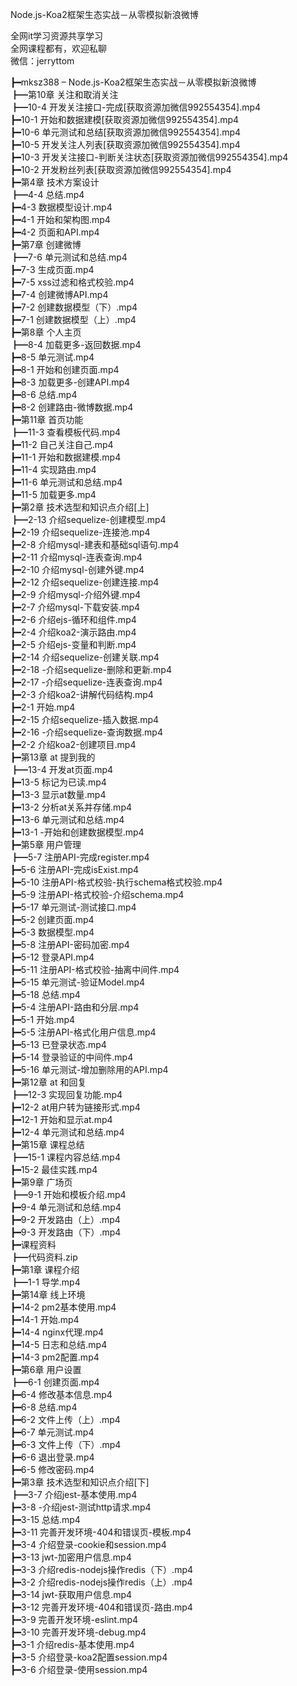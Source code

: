 Node.js-Koa2框架生态实战－从零模拟新浪微博

全网it学习资源共享学习<br>全网课程都有，欢迎私聊<br>微信：jerryttom<br>

┣━mksz388 – Node.js-Koa2框架生态实战－从零模拟新浪微博<br> ┣━第10章 关注和取消关注<br> ┣━10-4 开发关注接口-完成[获取资源加微信992554354].mp4<br> ┣━10-1 开始和数据建模[获取资源加微信992554354].mp4<br> ┣━10-6 单元测试和总结[获取资源加微信992554354].mp4<br> ┣━10-5 开发关注人列表[获取资源加微信992554354].mp4<br> ┣━10-3 开发关注接口-判断关注状态[获取资源加微信992554354].mp4<br> ┣━10-2 开发粉丝列表[获取资源加微信992554354].mp4<br> ┣━第4章 技术方案设计<br> ┣━4-4 总结.mp4<br> ┣━4-3 数据模型设计.mp4<br> ┣━4-1 开始和架构图.mp4<br> ┣━4-2 页面和API.mp4<br> ┣━第7章 创建微博<br> ┣━7-6 单元测试和总结.mp4<br> ┣━7-3 生成页面.mp4<br> ┣━7-5 xss过滤和格式校验.mp4<br> ┣━7-4 创建微博API.mp4<br> ┣━7-2 创建数据模型（下）.mp4<br> ┣━7-1 创建数据模型（上）.mp4<br> ┣━第8章 个人主页<br> ┣━8-4 加载更多-返回数据.mp4<br> ┣━8-5 单元测试.mp4<br> ┣━8-1 开始和创建页面.mp4<br> ┣━8-3 加载更多-创建API.mp4<br> ┣━8-6 总结.mp4<br> ┣━8-2 创建路由-微博数据.mp4<br> ┣━第11章 首页功能<br> ┣━11-3 查看模板代码.mp4<br> ┣━11-2 自己关注自己.mp4<br> ┣━11-1 开始和数据建模.mp4<br> ┣━11-4 实现路由.mp4<br> ┣━11-6 单元测试和总结.mp4<br> ┣━11-5 加载更多.mp4<br> ┣━第2章 技术选型和知识点介绍[上]<br> ┣━2-13 介绍sequelize-创建模型.mp4<br> ┣━2-19 介绍sequelize-连接池.mp4<br> ┣━2-8 介绍mysql-建表和基础sql语句.mp4<br> ┣━2-11 介绍mysql-连表查询.mp4<br> ┣━2-10 介绍mysql-创建外键.mp4<br> ┣━2-12 介绍sequelize-创建连接.mp4<br> ┣━2-9 介绍mysql-介绍外键.mp4<br> ┣━2-7 介绍mysql-下载安装.mp4<br> ┣━2-6 介绍ejs-循环和组件.mp4<br> ┣━2-4 介绍koa2-演示路由.mp4<br> ┣━2-5 介绍ejs-变量和判断.mp4<br> ┣━2-14 介绍sequelize-创建关联.mp4<br> ┣━2-18 -介绍sequelize-删除和更新.mp4<br> ┣━2-17 -介绍sequelize-连表查询.mp4<br> ┣━2-3 介绍koa2-讲解代码结构.mp4<br> ┣━2-1 开始.mp4<br> ┣━2-15 介绍sequelize-插入数据.mp4<br> ┣━2-16 -介绍sequelize-查询数据.mp4<br> ┣━2-2 介绍koa2-创建项目.mp4<br> ┣━第13章 at 提到我的<br> ┣━13-4 开发at页面.mp4<br> ┣━13-5 标记为已读.mp4<br> ┣━13-3 显示at数量.mp4<br> ┣━13-2 分析at关系并存储.mp4<br> ┣━13-6 单元测试和总结.mp4<br> ┣━13-1 -开始和创建数据模型.mp4<br> ┣━第5章 用户管理<br> ┣━5-7 注册API-完成register.mp4<br> ┣━5-6 注册API-完成isExist.mp4<br> ┣━5-10 注册API-格式校验-执行schema格式校验.mp4<br> ┣━5-9 注册API-格式校验-介绍schema.mp4<br> ┣━5-17 单元测试-测试接口.mp4<br> ┣━5-2 创建页面.mp4<br> ┣━5-3 数据模型.mp4<br> ┣━5-8 注册API-密码加密.mp4<br> ┣━5-12 登录API.mp4<br> ┣━5-11 注册API-格式校验-抽离中间件.mp4<br> ┣━5-15 单元测试-验证Model.mp4<br> ┣━5-18 总结.mp4<br> ┣━5-4 注册API-路由和分层.mp4<br> ┣━5-1 开始.mp4<br> ┣━5-5 注册API-格式化用户信息.mp4<br> ┣━5-13 已登录状态.mp4<br> ┣━5-14 登录验证的中间件.mp4<br> ┣━5-16 单元测试-增加删除用的API.mp4<br> ┣━第12章 at 和回复<br> ┣━12-3 实现回复功能.mp4<br> ┣━12-2 at用户转为链接形式.mp4<br> ┣━12-1 开始和显示at.mp4<br> ┣━12-4 单元测试和总结.mp4<br> ┣━第15章 课程总结<br> ┣━15-1 课程内容总结.mp4<br> ┣━15-2 最佳实践.mp4<br> ┣━第9章 广场页<br> ┣━9-1 开始和模板介绍.mp4<br> ┣━9-4 单元测试和总结.mp4<br> ┣━9-2 开发路由（上）.mp4<br> ┣━9-3 开发路由（下）.mp4<br> ┣━课程资料<br> ┣━代码资料.zip<br> ┣━第1章 课程介绍<br> ┣━1-1 导学.mp4<br> ┣━第14章 线上环境<br> ┣━14-2 pm2基本使用.mp4<br> ┣━14-1 开始.mp4<br> ┣━14-4 nginx代理.mp4<br> ┣━14-5 日志和总结.mp4<br> ┣━14-3 pm2配置.mp4<br> ┣━第6章 用户设置<br> ┣━6-1 创建页面.mp4<br> ┣━6-4 修改基本信息.mp4<br> ┣━6-8 总结.mp4<br> ┣━6-2 文件上传（上）.mp4<br> ┣━6-7 单元测试.mp4<br> ┣━6-3 文件上传（下）.mp4<br> ┣━6-6 退出登录.mp4<br> ┣━6-5 修改密码.mp4<br> ┣━第3章 技术选型和知识点介绍[下]<br> ┣━3-7 介绍jest-基本使用.mp4<br> ┣━3-8 -介绍jest-测试http请求.mp4<br> ┣━3-15 总结.mp4<br> ┣━3-11 完善开发环境-404和错误页-模板.mp4<br> ┣━3-4 介绍登录-cookie和session.mp4<br> ┣━3-13 jwt-加密用户信息.mp4<br> ┣━3-3 介绍redis-nodejs操作redis（下）.mp4<br> ┣━3-2 介绍redis-nodejs操作redis（上）.mp4<br> ┣━3-14 jwt-获取用户信息.mp4<br> ┣━3-12 完善开发环境-404和错误页-路由.mp4<br> ┣━3-9 完善开发环境-eslint.mp4<br> ┣━3-10 完善开发环境-debug.mp4<br> ┣━3-1 介绍redis-基本使用.mp4<br> ┣━3-5 介绍登录-koa2配置session.mp4<br> ┣━3-6 介绍登录-使用session.mp4